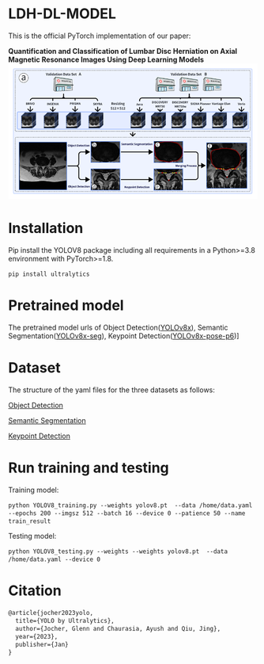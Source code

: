 # LDH-DL-MODEL
This is the official PyTorch implementation of our paper: 

**Quantification and Classification of Lumbar Disc Herniation on Axial Magnetic Resonance Images Using Deep Learning Models**
![image](https://github.com/ElzatElham/LDH-DL-MODEL/blob/main/image.png)

# Installation

Pip install the YOLOV8 package including all requirements in a Python>=3.8 environment with PyTorch>=1.8.
```
pip install ultralytics
```
# Pretrained model

The pretrained model urls of Object Detection([YOLOv8x](https://github.com/ultralytics/assets/releases/download/v8.2.0/yolov8x.pt)), Semantic Segmentation([YOLOv8x-seg](https://github.com/ultralytics/assets/releases/download/v8.2.0/yolov8x-seg.pt)), Keypoint Detection([YOLOv8x-pose-p6](https://github.com/ultralytics/assets/releases/download/v8.2.0/yolov8x-pose-p6.pt))]

# Dataset
The structure of the yaml files for the three datasets as follows:

[Object Detection](https://github.com/ElzatElham/LDH-DL-MODEL/blob/main/Object%20_Detection_train.yaml)

[Semantic Segmentation](https://github.com/ElzatElham/LDH-DL-MODEL/blob/main/Semantic_Segmentation_train.yaml)

[Keypoint Detection](https://github.com/ElzatElham/LDH-DL-MODEL/blob/main/Keypoint_Detection_train.yaml)

# Run training and testing

Training model:
```
python YOLOV8_training.py --weights yolov8.pt  --data /home/data.yaml  --epochs 200 --imgsz 512 --batch 16 --device 0 --patience 50 --name train_result
```

Testing model:
```
python YOLOV8_testing.py --weights --weights yolov8.pt  --data /home/data.yaml --device 0
```

# Citation
```
@article{jocher2023yolo,
  title={YOLO by Ultralytics},
  author={Jocher, Glenn and Chaurasia, Ayush and Qiu, Jing},
  year={2023},
  publisher={Jan}
}
```






